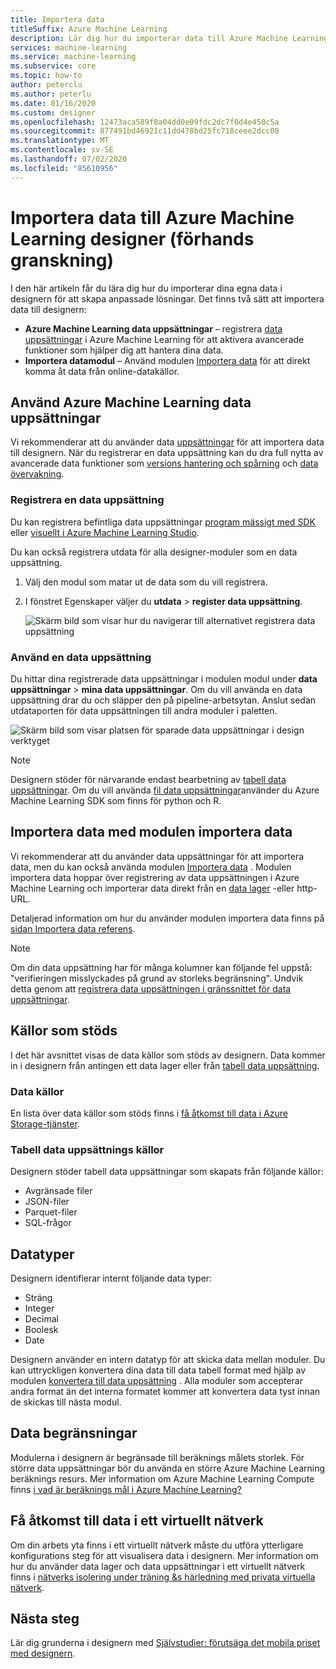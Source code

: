 ```yaml
---
title: Importera data
titleSuffix: Azure Machine Learning
description: Lär dig hur du importerar data till Azure Machine Learning designer från olika data källor.
services: machine-learning
ms.service: machine-learning
ms.subservice: core
ms.topic: how-to
author: peterclu
ms.author: peterlu
ms.date: 01/16/2020
ms.custom: designer
ms.openlocfilehash: 12473aca589f8a04dd0e09fdc2dc7f0d4e450c5a
ms.sourcegitcommit: 877491bd46921c11dd478bd25fc718ceee2dcc08
ms.translationtype: MT
ms.contentlocale: sv-SE
ms.lasthandoff: 07/02/2020
ms.locfileid: "85610956"
---
```

# <a name="import-data-into-azure-machine-learning-designer-preview"></a>Importera data till Azure Machine Learning designer (förhands granskning)

I den här artikeln får du lära dig hur du importerar dina egna data i designern för att skapa anpassade lösningar. Det finns två sätt att importera data till designern: 

* **Azure Machine Learning data uppsättningar** – registrera [data uppsättningar](concept-data.md#datasets) i Azure Machine Learning för att aktivera avancerade funktioner som hjälper dig att hantera dina data.
* **Importera datamodul** – Använd modulen [Importera data](algorithm-module-reference/import-data.md) för att direkt komma åt data från online-datakällor.

## <a name="use-azure-machine-learning-datasets"></a>Använd Azure Machine Learning data uppsättningar

Vi rekommenderar att du använder data [uppsättningar](concept-data.md#datasets) för att importera data till designern. När du registrerar en data uppsättning kan du dra full nytta av avancerade data funktioner som [versions hantering och spårning](how-to-version-track-datasets.md) och [data övervakning](how-to-monitor-datasets.md).

### <a name="register-a-dataset"></a>Registrera en data uppsättning

Du kan registrera befintliga data uppsättningar [program mässigt med SDK](how-to-create-register-datasets.md#use-the-sdk) eller [visuellt i Azure Machine Learning Studio](how-to-create-register-datasets.md#use-the-ui).

Du kan också registrera utdata för alla designer-moduler som en data uppsättning.

1. Välj den modul som matar ut de data som du vill registrera.

1. I fönstret Egenskaper väljer du **utdata**  >  **register data uppsättning**.

    ![Skärm bild som visar hur du navigerar till alternativet registrera data uppsättning](media/how-to-designer-import-data/register-dataset-designer.png)

### <a name="use-a-dataset"></a>Använd en data uppsättning

Du hittar dina registrerade data uppsättningar i modulen modul under **data uppsättningar**  >  **mina data uppsättningar**. Om du vill använda en data uppsättning drar du och släpper den på pipeline-arbetsytan. Anslut sedan utdataporten för data uppsättningen till andra moduler i paletten.

![Skärm bild som visar platsen för sparade data uppsättningar i design verktyget](media/how-to-designer-import-data/use-datasets-designer.png)


> [!NOTE]
> Designern stöder för närvarande endast bearbetning av [tabell data uppsättningar](how-to-create-register-datasets.md#dataset-types). Om du vill använda [fil data uppsättningar](how-to-create-register-datasets.md#dataset-types)använder du Azure Machine Learning SDK som finns för python och R.

## <a name="import-data-using-the-import-data-module"></a>Importera data med modulen importera data

Vi rekommenderar att du använder data uppsättningar för att importera data, men du kan också använda modulen [Importera data](algorithm-module-reference/import-data.md) . Modulen importera data hoppar över registrering av data uppsättningen i Azure Machine Learning och importerar data direkt från en [data lager](concept-data.md#datastores) -eller http-URL.

Detaljerad information om hur du använder modulen importera data finns på [sidan Importera data referens](algorithm-module-reference/import-data.md).

> [!NOTE]
> Om din data uppsättning har för många kolumner kan följande fel uppstå: "verifieringen misslyckades på grund av storleks begränsning". Undvik detta genom att [registrera data uppsättningen i gränssnittet för data uppsättningar](how-to-create-register-datasets.md#use-the-ui).

## <a name="supported-sources"></a>Källor som stöds

I det här avsnittet visas de data källor som stöds av designern. Data kommer in i designern från antingen ett data lager eller från [tabell data uppsättning](how-to-create-register-datasets.md#dataset-types).

### <a name="datastore-sources"></a>Data källor
En lista över data källor som stöds finns i [få åtkomst till data i Azure Storage-tjänster](how-to-access-data.md#supported-data-storage-service-types).

### <a name="tabular-dataset-sources"></a>Tabell data uppsättnings källor

Designern stöder tabell data uppsättningar som skapats från följande källor:
 * Avgränsade filer
 * JSON-filer
 * Parquet-filer
 * SQL-frågor

## <a name="data-types"></a>Datatyper

Designern identifierar internt följande data typer:

* Sträng
* Integer
* Decimal
* Boolesk
* Date

Designern använder en intern datatyp för att skicka data mellan moduler. Du kan uttryckligen konvertera dina data till data tabell format med hjälp av modulen [konvertera till data uppsättning](algorithm-module-reference/convert-to-dataset.md) . Alla moduler som accepterar andra format än det interna formatet kommer att konvertera data tyst innan de skickas till nästa modul.

## <a name="data-constraints"></a>Data begränsningar

Modulerna i designern är begränsade till beräknings målets storlek. För större data uppsättningar bör du använda en större Azure Machine Learning beräknings resurs. Mer information om Azure Machine Learning Compute finns [i vad är beräknings mål i Azure Machine Learning?](concept-compute-target.md#azure-machine-learning-compute-managed)

## <a name="access-data-in-a-virtual-network"></a>Få åtkomst till data i ett virtuellt nätverk

Om din arbets yta finns i ett virtuellt nätverk måste du utföra ytterligare konfigurations steg för att visualisera data i designern. Mer information om hur du använder data lager och data uppsättningar i ett virtuellt nätverk finns i [nätverks isolering under träning &s härledning med privata virtuella nätverk](how-to-enable-virtual-network.md#machine-learning-studio).

## <a name="next-steps"></a>Nästa steg

Lär dig grunderna i designern med [Självstudier: förutsäga det mobila priset med designern](tutorial-designer-automobile-price-train-score.md).
